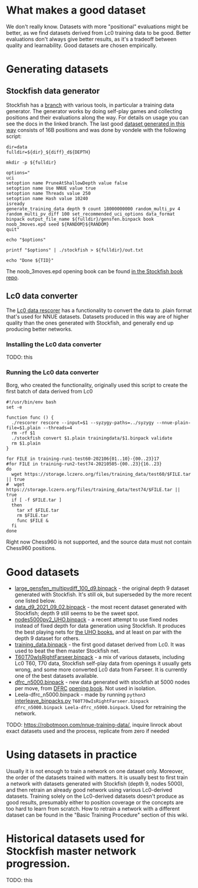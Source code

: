 # What makes a good dataset

We don't really know. Datasets with more "positional" evaluations might be better, as we find datasets derived from Lc0 training data to be good. Better evaluations don't always give better results, as it's a tradeoff between quality and learnability. Good datasets are chosen empirically.

# Generating datasets

## Stockfish data generator

Stockfish has a [branch](https://github.com/official-stockfish/Stockfish/tree/tools) with various tools, in particular a training data generator. The generator works by doing self-play games and collecting positions and their evaluations along the way. For details on usage you can see the docs in the linked branch. The last good [dataset generated in this way](https://drive.google.com/file/d/1lFC_tej8WyXojhh7-AmXV_kkrTauEsqt/view?usp=sharing) consists of 16B positions and was done by vondele with the following script:
```
dir=data
fulldir=${dir}_${diff}_d${DEPTH}

mkdir -p ${fulldir}

options="
uci
setoption name PruneAtShallowDepth value false
setoption name Use NNUE value true
setoption name Threads value 250
setoption name Hash value 10240
isready
generate_training_data depth 9 count 18000000000 random_multi_pv 4 random_multi_pv_diff 100 set_recommended_uci_options data_format binpack output_file_name ${fulldir}/gensfen.binpack book noob_3moves.epd seed ${RANDOM}${RANDOM}
quit"

echo "$options"
 
printf "$options" | ./stockfish > ${fulldir}/out.txt

echo "Done ${TID}"
```

The noob_3moves.epd opening book can be found [in the Stockfish book repo](https://github.com/official-stockfish/books).

## Lc0 data converter

The [Lc0 data rescorer](https://github.com/Tilps/lc0/tree/rescore_tb) has a functionality to convert the data to .plain format that's used for NNUE datasets. Datasets produced in this way are of higher quality than the ones generated with Stockfish, and generally end up producing better networks.

### Installing the Lc0 data converter

TODO: this

### Running the Lc0 data converter

Borg, who created the functionality, originally used this script to create the first batch of data derived from Lc0
```
#!/usr/bin/env bash
set -e

function func () {
  ./rescorer rescore --input=$1 --syzygy-paths=../syzygy --nnue-plain-file=$1.plain --threads=4
  rm -rf $1
  ./stockfish convert $1.plain trainingdata/$1.binpack validate
  rm $1.plain
}

for FILE in training-run1-test60-202106{01..10}-{00..23}17
#for FILE in training-run2-test74-20210505-{00..23}{16..23}
do
  wget https://storage.lczero.org/files/training_data/test60/$FILE.tar || true
#  wget https://storage.lczero.org/files/training_data/test74/$FILE.tar || true
  if [ -f $FILE.tar ]
  then
    tar xf $FILE.tar
    rm $FILE.tar
    func $FILE &
  fi
done
```

Right now Chess960 is not supported, and the source data must not contain Chess960 positions.

# Good datasets

* [large_gensfen_multipvdiff_100_d9.binpack](https://drive.google.com/file/d/1VlhnHL8f-20AXhGkILujnNXHwy9T-MQw/view?usp=sharing) - the original depth 9 dataset generated with Stockfish. It's still ok, but superseded by the more recent one listed below.
* [data_d9_2021_09_02.binpack](https://drive.google.com/file/d/1lFC_tej8WyXojhh7-AmXV_kkrTauEsqt/view?usp=sharing) - the most recent dataset generated with Stockfish; depth 9 still seems to be the sweet spot.
* [nodes5000pv2_UHO.binpack](https://drive.google.com/file/d/1UQdZN_LWQ265spwTBwDKo0t1WjSJKvWY/view?usp=sharing) - a recent attempt to use fixed nodes instead of fixed depth for data generation using Stockfish. It produces the best playing nets for [the UHO books.](https://www.sp-cc.de/uho_xxl_project.htm) and at least on par with the depth 9 dataset for others.
* [training_data.binpack](https://drive.google.com/file/d/1RFkQES3DpsiJqsOtUshENtzPfFgUmEff/view) - the first good dataset derived from Lc0. It was used to beat the then master Stockfish net.
* [T60T70wIsRightFarseer.binpack](https://drive.google.com/file/d/1_sQoWBl31WAxNXma2v45004CIVltytP8/view) - a mix of various datasets, including Lc0 T60, T70 data, Stockfish self-play data from openings it usually gets wrong, and some more converted Lc0 data from Farseer. It is currently one of the best datasets available.
* [dfrc_n5000.binpack](https://drive.google.com/file/d/17vDaff9LAsVo_1OfsgWAIYqJtqR8aHlm/view) - new data generated with stockfish at 5000 nodes per move, from [DFRC](https://www.schemingmind.com/home/knowledgebase.aspx?article_id=123) [opening book](https://github.com/official-stockfish/books/blob/master/DFRC_openings.epd.zip). Not used in isolation.
* Leela-dfrc_n5000.binpack - made by running `python3` [interleave_binpacks.py](https://github.com/official-stockfish/Stockfish/blob/tools/script/interleave_binpacks.py) `T60T70wIsRightFarseer.binpack dfrc_n5000.binpack Leela-dfrc_n5000.binpack`. Used for retraining the network.

TODO: https://robotmoon.com/nnue-training-data/, inquire linrock about exact datasets used and the process, replicate from zero if needed

# Using datasets in practice

Usually it is not enough to train a network on one dataset only. Moreover, the order of the datasets trained with matters. It is usually best to first train a network with datasets generated with Stockfish (depth 9, nodes 5000), and then retrain an already good network using various Lc0-derived datasets. Training solely on the Lc0-derived datasets doesn't produce as good results, presumably either to position coverage or the concepts are too hard to learn from scratch. How to retrain a network with a different dataset can be found in the "Basic Training Procedure" section of this wiki.

# Historical datasets used for Stockfish master network progression.
TODO: this